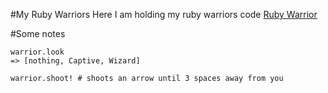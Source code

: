 #My Ruby Warriors
Here I am holding my ruby warriors code [Ruby Warrior](http://github.com/ryanb/ruby-warrior)

#Some notes

    warrior.look
    => [nothing, Captive, Wizard]

    warrior.shoot! # shoots an arrow until 3 spaces away from you
